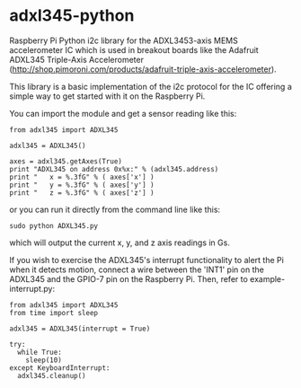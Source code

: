 adxl345-python
==============

Raspberry Pi Python i2c library for the ADXL3453-axis MEMS accelerometer IC which is used in breakout boards like the Adafruit ADXL345 Triple-Axis Accelerometer (http://shop.pimoroni.com/products/adafruit-triple-axis-accelerometer).

This library is a basic implementation of the i2c protocol for the IC offering a simple way to get started with it on the Raspberry Pi.

You can import the module and get a sensor reading like this:

    from adxl345 import ADXL345

    adxl345 = ADXL345()

    axes = adxl345.getAxes(True)
    print "ADXL345 on address 0x%x:" % (adxl345.address)
    print "   x = %.3fG" % ( axes['x'] )
    print "   y = %.3fG" % ( axes['y'] )
    print "   z = %.3fG" % ( axes['z'] )

or you can run it directly from the command line like this:

    sudo python ADXL345.py
    
which will output the current x, y, and z axis readings in Gs.

If you wish to exercise the ADXL345's interrupt functionality to alert the Pi when it detects motion, connect a wire between the 'INT1' pin on the ADXL345 and the GPIO-7 pin on the Raspberry Pi. Then, refer to example-interrupt.py:

    from adxl345 import ADXL345
    from time import sleep

    adxl345 = ADXL345(interrupt = True)

    try:
      while True:
        sleep(10)
    except KeyboardInterrupt:
      adxl345.cleanup()
